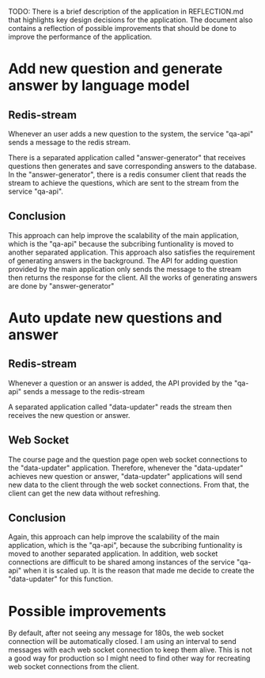 TODO: There is a brief description of the application in REFLECTION.md that highlights key design decisions for the application. The document also contains a reflection of possible improvements that should be done to improve the performance of the application.

# Add new question and generate answer by language model
## Redis-stream
Whenever an user adds a new question to the system, the service "qa-api" sends a message to the redis stream.

There is a separated application called "answer-generator" that receives questions then generates and save corresponding answers to the database. In the "answer-generator", there is a redis consumer client that reads the stream to achieve the questions, which are sent to the stream from the service "qa-api".

## Conclusion
This approach can help improve the scalability of the main application, which is the "qa-api" because the subcribing funtionality is moved to another separated application. This approach also satisfies the requirement of generating answers in the background. The API for adding question provided by the main application only sends the message to the stream then returns the response for the client. All the works of generating answers are done by "answer-generator"

# Auto update new questions and answer
## Redis-stream
Whenever a question or an answer is added, the API provided by the "qa-api" sends a message to the redis-stream

A separated application called "data-updater" reads the stream then receives the new question or answer.

## Web Socket
The course page and the question page open web socket connections to the "data-updater" application. Therefore, whenever the "data-updater" achieves new question or answer, "data-updater" applications will send new data to the client through the web socket connections. From that, the client can get the new data without refreshing.

## Conclusion
Again, this approach can help improve the scalability of the main application, which is the "qa-api", because the subcribing funtionality is moved to another separated application. In addition, web socket connections are difficult to be shared among instances of the service "qa-api" when it is scaled up. It is the reason that made me decide to create the "data-updater" for this function. 

# Possible improvements
By default, after not seeing any message for 180s, the web socket connection will be automatically closed. I am using an interval to send messages with each web socket connection to keep them alive. This is not a good way for production so I might need to find other way for recreating web socket connections from the client. 




